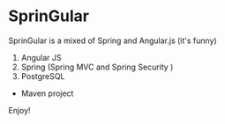 # SprinGular

SprinGular is a mixed of Spring and Angular.js (it's funny)

1. Angular JS 
2. Spring (Spring MVC and Spring Security )
3. PostgreSQL 

* Maven project

Enjoy!


